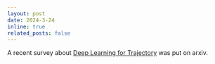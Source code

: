 ```yaml
---
layout: post
date: 2024-3-24
inline: true
related_posts: false
---
```


A recent survey about [Deep Learning for Trajectory](https://arxiv.org/abs/2403.14151) was put on arxiv.
